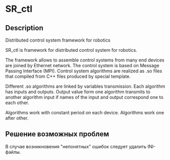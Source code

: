 # SR_ctl
## Description
Distributed control system framework for robotics

SR_ctl is framework for distributed control system for robotics.

The framework allows to assemble control systems from many end devices are joined by Ethernet network.
The control system is based on Message Passing Interface (MPI).
Control system algorithms are realized as .so files that compiled from C++ files produced by special template.

Different .so algorithms are linked by variables transmission. Each algorithm has inputs and outputs.
Output value form one algorithm transmits to another algorithm input if names of the input and output correspond one to each other.

Algorithms work with constant period on each device. Algorithms work one after other.
## Решение возможных проблем
В случае возникновения "непонятных" ошибок следует удалить INI-файлы. 
